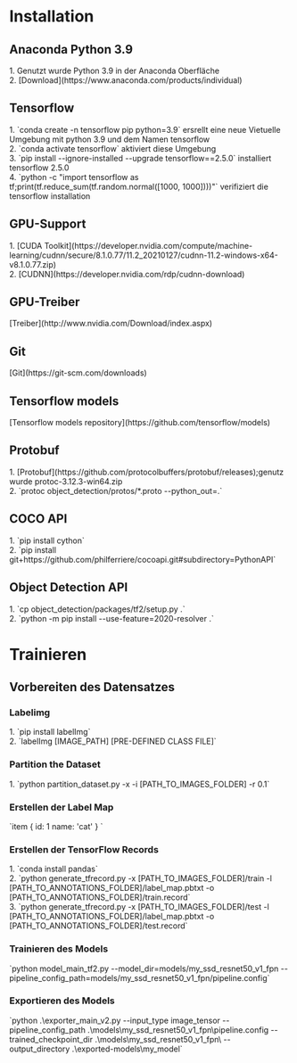 <h1>Installation</h1>	
  <h2>Anaconda Python 3.9</h2>	
  1. Genutzt wurde Python 3.9 in der Anaconda Oberfläche  <br/>
  2. [Download](https://www.anaconda.com/products/individual)  <br/>
  <h2>Tensorflow</h2>	
  1. `conda create -n tensorflow pip python=3.9` ersrellt eine neue Vietuelle Umgebung mit python 3.9 und dem Namen tensorflow  <br/>
  2. `conda activate tensorflow` aktiviert diese Umgebung  <br/>
  3. `pip install --ignore-installed --upgrade tensorflow==2.5.0` installiert tensorflow 2.5.0  <br/>
  4. `python -c "import tensorflow as tf;print(tf.reduce_sum(tf.random.normal([1000, 1000])))"` verifiziert die tensorflow installation
  <h2>GPU-Support</h2>
  1. [CUDA Toolkit](https://developer.nvidia.com/compute/machine-learning/cudnn/secure/8.1.0.77/11.2_20210127/cudnn-11.2-windows-x64-v8.1.0.77.zip)  <br/>
  2. [CUDNN](https://developer.nvidia.com/rdp/cudnn-download)  
  <h2>GPU-Treiber</h2>
  [Treiber](http://www.nvidia.com/Download/index.aspx)  
 <h2>Git</h2>
  [Git](https://git-scm.com/downloads)  
 <h2>Tensorflow models</h2>
  [Tensorflow models repository](https://github.com/tensorflow/models)  
  <h2>Protobuf</h2>
   1.  [Protobuf](https://github.com/protocolbuffers/protobuf/releases);genutz wurde protoc-3.12.3-win64.zip  <br/>
   2.  `protoc object_detection/protos/*.proto --python_out=.`  
  <h2>COCO API</h2>
   1. `pip install cython`  <br/>
   2. `pip install git+https://github.com/philferriere/cocoapi.git#subdirectory=PythonAPI`  
  <h2>Object Detection API</h2>
   1. `cp object_detection/packages/tf2/setup.py .`  <br/>
   2. `python -m pip install --use-feature=2020-resolver .`  
<h1>Trainieren</h1>	
  <h2>Vorbereiten des Datensatzes</h2>
    <h3>Labelimg</h3>
      1.  `pip install labelImg`  <br/>
      2.  `labelImg [IMAGE_PATH] [PRE-DEFINED CLASS FILE]`  
    <h3>Partition the Dataset</h3>
      1.  `python partition_dataset.py -x -i [PATH_TO_IMAGES_FOLDER] -r 0.1`  
    <h3>Erstellen der Label Map</h3>
`item {  
    id: 1  
    name: 'cat'  
}  
`
    <h3>Erstellen der TensorFlow Records</h3>
      1. `conda install pandas`  <br/>
      2. `python generate_tfrecord.py -x [PATH_TO_IMAGES_FOLDER]/train -l [PATH_TO_ANNOTATIONS_FOLDER]/label_map.pbtxt -o [PATH_TO_ANNOTATIONS_FOLDER]/train.record`  <br/>
      3. `python generate_tfrecord.py -x [PATH_TO_IMAGES_FOLDER]/test -l [PATH_TO_ANNOTATIONS_FOLDER]/label_map.pbtxt -o [PATH_TO_ANNOTATIONS_FOLDER]/test.record`  
     <h3>Trainieren des Models</h3> 
     `python model_main_tf2.py --model_dir=models/my_ssd_resnet50_v1_fpn --pipeline_config_path=models/my_ssd_resnet50_v1_fpn/pipeline.config`  
     <h3>Exportieren des Models</h3> 
     `python .\exporter_main_v2.py --input_type image_tensor --pipeline_config_path .\models\my_ssd_resnet50_v1_fpn\pipeline.config --trained_checkpoint_dir .\models\my_ssd_resnet50_v1_fpn\ --output_directory .\exported-models\my_model`  
